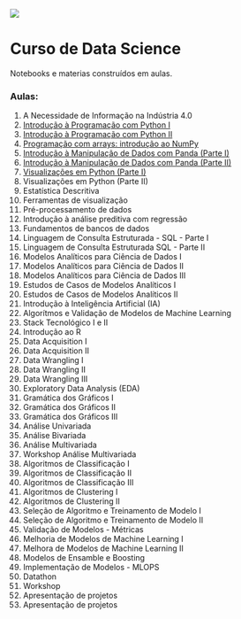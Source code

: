 ![](https://pluo.jobs/wp-content/uploads/2022/02/logo_blackbg-1024x238.png)

# Curso de Data Science 

Notebooks e materias construídos em aulas. 

### Aulas:
1. A Necessidade de Informação na Indústria 4.0
2. [Introdução à Programação com Python I](https://github.com/cordeirolibel/coderhouse_ds_40120/blob/main/Aula02.ipynb)
3. [Introdução à Programação com Python II](https://github.com/cordeirolibel/coderhouse_ds_40120/blob/main/Aula03.ipynb)
4. [Programação com arrays: introdução ao NumPy](https://github.com/cordeirolibel/coderhouse_ds_40120/blob/main/Aula04.ipynb)
5. [Introdução à Manipulação de Dados com Panda (Parte I)](https://github.com/cordeirolibel/coderhouse_ds_40120/blob/main/Aula05.ipynb)
6. [Introdução à Manipulação de Dados com Panda (Parte II)](https://github.com/cordeirolibel/coderhouse_ds_40120/blob/main/Aula06.ipynb)
7. [Visualizações em Python (Parte I)](https://github.com/cordeirolibel/coderhouse_ds_40120/blob/main/Aula07.ipynb)
8. Visualizações em Python (Parte II)
9. Estatística Descritiva
10. Ferramentas de visualização
11. Pré-processamento de dados
12. Introdução à análise preditiva com regressão
13. Fundamentos de bancos de dados
14. Linguagem de Consulta Estruturada - SQL - Parte I
15. Linguagem de Consulta Estruturada SQL - Parte II
16. Modelos Analíticos para Ciência de Dados I
17. Modelos Analíticos para Ciência de Dados II
18. Modelos Analíticos para Ciência de Dados III
19. Estudos de Casos de Modelos Analíticos I
20. Estudos de Casos de Modelos Analíticos II
21. Introdução à Inteligência Artificial (IA)
22. Algorítmos e Validação de Modelos de Machine Learning
23. Stack Tecnológico I e II
24. Introdução ao R
25. Data Acquisition I
26. Data Acquisition II
27. Data Wrangling I
28. Data Wrangling II
29. Data Wrangling III
30. Exploratory Data Analysis (EDA)
31. Gramática dos Gráficos I
32. Gramática dos Gráficos II
33. Gramática dos Gráficos III
34. Análise Univariada
35. Análise Bivariada
36. Análise Multivariada
37. Workshop Análise Multivariada
38. Algoritmos de Classificação I
39. Algoritmos de Classificação II
40. Algoritmos de Classificação III
41. Algoritmos de Clustering I
42. Algoritmos de Clustering II
43. Seleção de Algoritmo e Treinamento de Modelo I
44. Seleção de Algoritmo e Treinamento de Modelo II
45. Validação de Modelos - Métricas
46. Melhoria de Modelos de Machine Learning I
47. Melhora de Modelos de Machine Learning II
48. Modelos de Ensamble e Boosting
49. Implementação de Modelos - MLOPS
50. Datathon
51. Workshop
52. Apresentação de projetos
53. Apresentação de projetos
